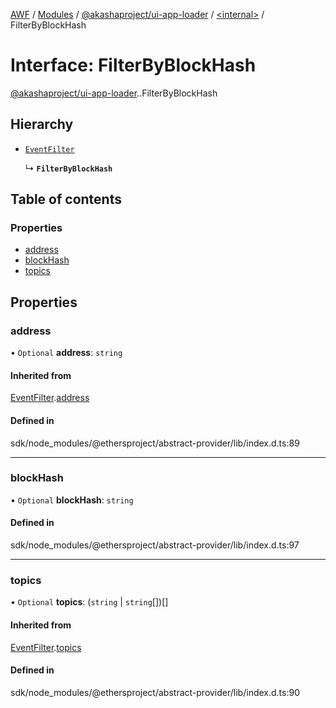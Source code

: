 [AWF](../README.md) / [Modules](../modules.md) / [@akashaproject/ui-app-loader](../modules/akashaproject_ui_app_loader.md) / [<internal\>](../modules/akashaproject_ui_app_loader._internal_.md) / FilterByBlockHash

# Interface: FilterByBlockHash

[@akashaproject/ui-app-loader](../modules/akashaproject_ui_app_loader.md).[<internal>](../modules/akashaproject_ui_app_loader._internal_.md).FilterByBlockHash

## Hierarchy

- [`EventFilter`](akashaproject_ui_app_loader._internal_.EventFilter.md)

  ↳ **`FilterByBlockHash`**

## Table of contents

### Properties

- [address](akashaproject_ui_app_loader._internal_.FilterByBlockHash.md#address)
- [blockHash](akashaproject_ui_app_loader._internal_.FilterByBlockHash.md#blockhash)
- [topics](akashaproject_ui_app_loader._internal_.FilterByBlockHash.md#topics)

## Properties

### address

• `Optional` **address**: `string`

#### Inherited from

[EventFilter](akashaproject_ui_app_loader._internal_.EventFilter.md).[address](akashaproject_ui_app_loader._internal_.EventFilter.md#address)

#### Defined in

sdk/node_modules/@ethersproject/abstract-provider/lib/index.d.ts:89

___

### blockHash

• `Optional` **blockHash**: `string`

#### Defined in

sdk/node_modules/@ethersproject/abstract-provider/lib/index.d.ts:97

___

### topics

• `Optional` **topics**: (`string` \| `string`[])[]

#### Inherited from

[EventFilter](akashaproject_ui_app_loader._internal_.EventFilter.md).[topics](akashaproject_ui_app_loader._internal_.EventFilter.md#topics)

#### Defined in

sdk/node_modules/@ethersproject/abstract-provider/lib/index.d.ts:90
